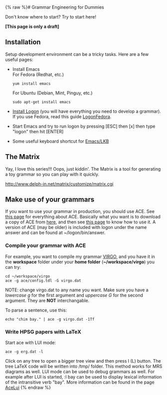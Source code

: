 {% raw %}# Grammar Engineering for Dummies

Don't know where to start? Try to start here!

**\[This page is only a draft\]**

## Installation

Setup development environment can be a tricky tasks. Here are a few
useful pages:

- Install Emacs\
For Fedora (Redhat, etc.)  
  
      yum install emacs
  
  For Ubuntu (Debian, Mint, Pinguy, etc.)  
  
      sudo apt-get install emacs
- [Install Logon](https://blog.inductorsoftware.com/docsproto/tools/LogonInstallation) (you will have everything you
need to develop a grammar). If you use Fedora, read this guide
[LogonFedora](https://blog.inductorsoftware.com/docsproto/missing/LogonFedora).
- Start Emacs and try to run logon by pressing \[ESC\] then \[x\] then
type "logon" then hit \[ENTER\]
- Some useful keyboard shortcut for [Emacs/LKB](https://blog.inductorsoftware.com/docsproto/tools/LkbMode)

## The Matrix

Yay, I love this series!!! Oops, just kiddin'. The Matrix is a tool for
generating a toy grammar so you can play with it quickly.

<http://www.delph-in.net/matrix/customize/matrix.cgi>

## Make use of your grammars

If you want to use your grammar in production, you should use ACE. See
[this page](https://blog.inductorsoftware.com/docsproto/tools/AceTop) for everything about ACE. Basically what you want is
to download a copy of ACE from
[here](http://sweaglesw.org/linguistics/ace/), and then see [this
page](https://blog.inductorsoftware.com/docsproto/tools/AceUse) to know how to use it. A version of ACE (may be older) is
included with logon under the name answer and can be found at
\~/logon/bin/answer.

### Compile your grammar with ACE

For example, you want to compile my grammar
[VIRGO](https://github.com/letuananh/virgo), and you have it in the
**workspace** folder under your **home folder** (**\~/workspace/virgo**)
you can try:

    cd ~/workspace/virgo
    ace -g ace/config.tdl -G virgo.dat

NOTE: change virgo.dat to any name you want. Make sure you have a <span
class="u">*lowercase g*</span> for the first argument and *<span
class="u">uppercase G</span>* for the second argument. They are <span
class="u">**NOT**</span> interchangable.

To parse a sentence, use this:

    echo "chim bay." | ace -g virgo.dat -1Tf

### Write HPSG papers with LaTeX

Start ace with LUI mode:

    ace -g erg.dat -l

Click on any tree to open a bigger tree view and then press l (L)
button. The tree LaTeX code will be written into /tmp/ folder. This
method works for MRS diagrams as well. LUI mode can be used to debug
grammars as well. For example after LUI is started, :l bay can be used
to display lexical information of the intransitive verb "bay". More
information can be found in the page [AceLui](https://blog.inductorsoftware.com/docsproto/tools/AceLui)
<update date omitted for speed>{% endraw %}